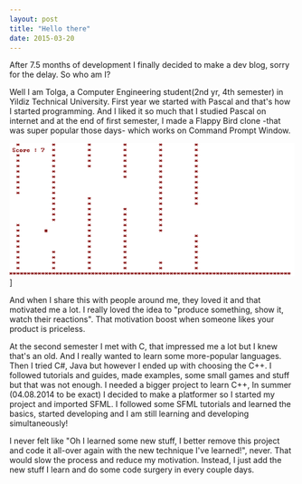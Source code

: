 ```yaml
---
layout: post
title: "Hello there"
date: 2015-03-20
---
```


After 7.5 months of development I finally decided to make a dev blog, sorry for the delay. So who am I? 

Well I am Tolga, a Computer Engineering student(2nd yr, 4th semester) in Yildiz Technical University. First year we started with Pascal and that's how I started programming. And I liked it so much that I studied Pascal on internet and at the end of first semester, I made a Flappy Bird clone -that was super popular those days- which works on Command Prompt Window. 

![Flappy Box](/assets/img/flappy.png "Flappy Box")] 

And when I share this with people around me, they loved it and that motivated me a lot. I really loved the idea to "produce something, show it, watch their reactions". That motivation boost when someone likes your product is priceless. 

At the second semester I met with C, that impressed me a lot but I knew that's an old. And I really wanted to learn some more-popular languages. Then I tried C#, Java but however I ended up with choosing the C++. I followed tutorials and guides, made examples, some small games and stuff but that was not enough. I needed a bigger project to learn C++, In summer (04.08.2014 to be exact) I decided to make a platformer so I started my project and imported SFML. I followed some SFML tutorials and learned the basics, started developing and I am still learning and developing simultaneously! 

I never felt like "Oh I learned some new stuff, I better remove this project and code it all-over again with the new technique I've learned!", never. That would slow the process and reduce my motivation. Instead, I just add the new stuff I learn and do some code surgery in every couple days.